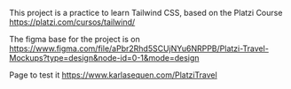 This project is a practice to learn Tailwind CSS, based on the Platzi Course https://platzi.com/cursos/tailwind/

The figma base for the project is on https://www.figma.com/file/aPbr2Rhd5SCUjNYu6NRPPB/Platzi-Travel-Mockups?type=design&node-id=0-1&mode=design

Page to test it https://www.karlasequen.com/PlatziTravel
